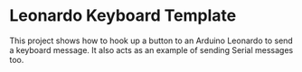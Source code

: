 # Leonardo Keyboard Template

This project shows how to hook up a button to an Arduino Leonardo to send a keyboard message. It also acts as an example of sending Serial messages too.
